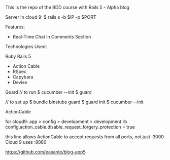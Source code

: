This is the repo of the BDD course with Rails 5 - Alpha blog

Server
In cloud 9:
$ rails s -b $IP -p $PORT

Features:
* Real-Time Chat in Comments Section

Technologies Used:

Ruby
Rails 5
* Action Cable
* RSpec
* Capybara
* Devise


Guard
// to run
$ cucumber --init
$ guard

// to set up
$ bundle binstubs guard
$ guard init
$ cucumber --init

ActionCable

for cloud9:
app > config > development > development.rb
  config.action_cable.disable_request_forgery_protection = true

this line allows ActionCable to accept requests from all ports, not just :3000. Cloud 9 uses :8080


https://github.com/easante/blog-app5
